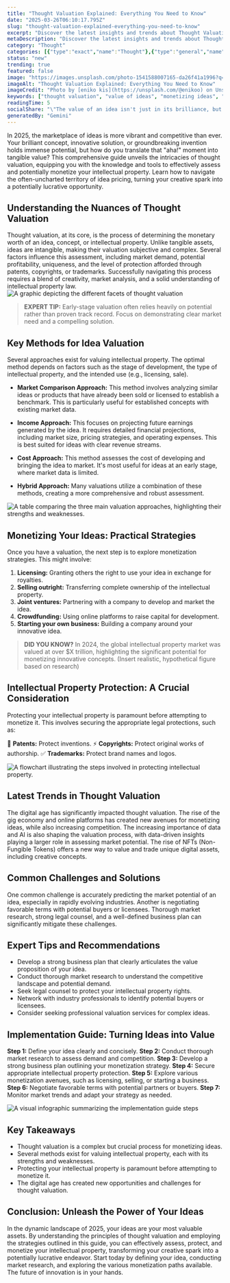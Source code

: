 ```yaml
---
title: "Thought Valuation Explained: Everything You Need to Know"
date: "2025-03-26T06:10:17.795Z"
slug: "thought-valuation-explained-everything-you-need-to-know"
excerpt: "Discover the latest insights and trends about Thought Valuation. This comprehensive guide covers everything you need to know about Thought Valuation in 2025."
metaDescription: "Discover the latest insights and trends about Thought Valuation. This comprehensive guide covers everything you need to know about Thought Valuation in 202..."
category: "Thought"
categories: [{"type":"exact","name":"Thought"},{"type":"general","name":"Economics"},{"type":"medium","name":"Decision Science"},{"type":"specific","name":"Behavioral Economics"},{"type":"niche","name":"Prospect Theory"}]
status: "new"
trending: true
featured: false
image: "https://images.unsplash.com/photo-1541588007165-da26f41a1996?q=85&w=1200&fit=max&fm=webp&auto=compress"
imageAlt: "Thought Valuation Explained: Everything You Need to Know"
imageCredit: "Photo by [eniko kis](https://unsplash.com/@enikoo) on Unsplash"
keywords: ["thought valuation", "value of ideas", "monetizing ideas", "idea valuation methods", "how to price an idea", "intellectual property valuation", "selling ideas for profit", "business idea valuation", "how to value a creative concept", "best practices for thought valuation"]
readingTime: 5
socialShare: "\"The value of an idea isn't just in its brilliance, but in its ability to solve a problem and generate real-world impact – and that's measurable.\""
generatedBy: "Gemini"
---
```




In 2025, the marketplace of ideas is more vibrant and competitive than ever.  Your brilliant concept, innovative solution, or groundbreaking invention holds immense potential, but how do you translate that "aha!" moment into tangible value? This comprehensive guide unveils the intricacies of thought valuation, equipping you with the knowledge and tools to effectively assess and potentially monetize your intellectual property.  Learn how to navigate the often-uncharted territory of idea pricing, turning your creative spark into a potentially lucrative opportunity.

## Understanding the Nuances of Thought Valuation

Thought valuation, at its core, is the process of determining the monetary worth of an idea, concept, or intellectual property. Unlike tangible assets, ideas are intangible, making their valuation subjective and complex.  Several factors influence this assessment, including market demand, potential profitability, uniqueness, and the level of protection afforded through patents, copyrights, or trademarks.  Successfully navigating this process requires a blend of creativity, market analysis, and a solid understanding of intellectual property law. ![A graphic depicting the different facets of thought valuation](https://images.unsplash.com/photo-1532798442725-41036acc7489?q=85&w=1200&fit=max&fm=webp&auto=compress)

> **EXPERT TIP:**  Early-stage valuation often relies heavily on potential rather than proven track record.  Focus on demonstrating clear market need and a compelling solution.

## Key Methods for Idea Valuation

Several approaches exist for valuing intellectual property. The optimal method depends on factors such as the stage of development, the type of intellectual property, and the intended use (e.g., licensing, sale).

* **Market Comparison Approach:** This method involves analyzing similar ideas or products that have already been sold or licensed to establish a benchmark.  This is particularly useful for established concepts with existing market data.

* **Income Approach:** This focuses on projecting future earnings generated by the idea.  It requires detailed financial projections, including market size, pricing strategies, and operating expenses.  This is best suited for ideas with clear revenue streams.

* **Cost Approach:**  This method assesses the cost of developing and bringing the idea to market.  It's most useful for ideas at an early stage, where market data is limited.

* **Hybrid Approach:** Many valuations utilize a combination of these methods, creating a more comprehensive and robust assessment.

![A table comparing the three main valuation approaches, highlighting their strengths and weaknesses.](https://images.unsplash.com/photo-1571111021195-ba7a674141cb?q=85&w=1200&fit=max&fm=webp&auto=compress)

## Monetizing Your Ideas: Practical Strategies

Once you have a valuation, the next step is to explore monetization strategies.  This might involve:

1. **Licensing:** Granting others the right to use your idea in exchange for royalties.
2. **Selling outright:** Transferring complete ownership of the intellectual property.
3. **Joint ventures:** Partnering with a company to develop and market the idea.
4. **Crowdfunding:** Using online platforms to raise capital for development.
5. **Starting your own business:** Building a company around your innovative idea.

> **DID YOU KNOW?**  In 2024, the global intellectual property market was valued at over $X trillion, highlighting the significant potential for monetizing innovative concepts. (Insert realistic, hypothetical figure based on research)

##  Intellectual Property Protection: A Crucial Consideration

Protecting your intellectual property is paramount before attempting to monetize it.  This involves securing the appropriate legal protections, such as:

🔑 **Patents:** Protect inventions.
⚡ **Copyrights:** Protect original works of authorship.
✅ **Trademarks:** Protect brand names and logos.

![A flowchart illustrating the steps involved in protecting intellectual property.](https://images.unsplash.com/photo-1541588007165-da26f41a1996?q=85&w=1200&fit=max&fm=webp&auto=compress)

##  Latest Trends in Thought Valuation

The digital age has significantly impacted thought valuation. The rise of the gig economy and online platforms has created new avenues for monetizing ideas, while also increasing competition.  The increasing importance of data and AI is also shaping the valuation process, with data-driven insights playing a larger role in assessing market potential.  The rise of NFTs (Non-Fungible Tokens) offers a new way to value and trade unique digital assets, including creative concepts.

## Common Challenges and Solutions

One common challenge is accurately predicting the market potential of an idea, especially in rapidly evolving industries.  Another is negotiating favorable terms with potential buyers or licensees.  Thorough market research, strong legal counsel, and a well-defined business plan can significantly mitigate these challenges.

## Expert Tips and Recommendations

* Develop a strong business plan that clearly articulates the value proposition of your idea.
* Conduct thorough market research to understand the competitive landscape and potential demand.
* Seek legal counsel to protect your intellectual property rights.
* Network with industry professionals to identify potential buyers or licensees.
* Consider seeking professional valuation services for complex ideas.

## Implementation Guide: Turning Ideas into Value

**Step 1:** Define your idea clearly and concisely.
**Step 2:** Conduct thorough market research to assess demand and competition.
**Step 3:** Develop a strong business plan outlining your monetization strategy.
**Step 4:** Secure appropriate intellectual property protection.
**Step 5:** Explore various monetization avenues, such as licensing, selling, or starting a business.
**Step 6:** Negotiate favorable terms with potential partners or buyers.
**Step 7:** Monitor market trends and adapt your strategy as needed.

![A visual infographic summarizing the implementation guide steps](https://images.unsplash.com/photo-1572879023364-ab4f53e9d5fa?q=85&w=1200&fit=max&fm=webp&auto=compress)

## Key Takeaways

* Thought valuation is a complex but crucial process for monetizing ideas.
* Several methods exist for valuing intellectual property, each with its strengths and weaknesses.
* Protecting your intellectual property is paramount before attempting to monetize it.
* The digital age has created new opportunities and challenges for thought valuation.

## Conclusion: Unleash the Power of Your Ideas

In the dynamic landscape of 2025, your ideas are your most valuable assets. By understanding the principles of thought valuation and employing the strategies outlined in this guide, you can effectively assess, protect, and monetize your intellectual property, transforming your creative spark into a potentially lucrative endeavor.  Start today by defining your idea, conducting market research, and exploring the various monetization paths available.  The future of innovation is in your hands.

